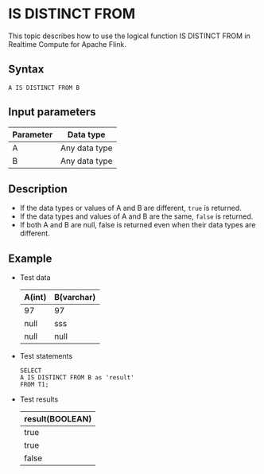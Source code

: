 # IS DISTINCT FROM

This topic describes how to use the logical function IS DISTINCT FROM in Realtime Compute for Apache Flink.

## Syntax

```
A IS DISTINCT FROM B
```

## Input parameters

|Parameter|Data type|
|---------|---------|
|A|Any data type|
|B|Any data type|

## Description

-   If the data types or values of A and B are different, `true` is returned.
-   If the data types and values of A and B are the same, `false` is returned.
-   If both A and B are null, false is returned even when their data types are different.

## Example

-   Test data

    |A\(int\)|B\(varchar\)|
    |--------|------------|
    |97|97|
    |null|sss|
    |null|null|

-   Test statements

    ```
    SELECT 
    A IS DISTINCT FROM B as 'result'
    FROM T1;
    ```

-   Test results

    |result\(BOOLEAN\)|
    |-----------------|
    |true|
    |true|
    |false|


